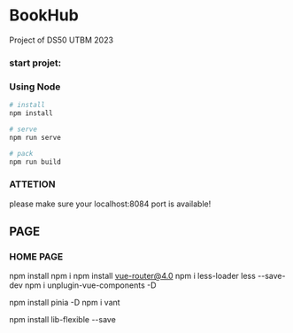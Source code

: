 # BookHub
Project of DS50 UTBM 2023

### start projet:

### Using Node
``` bash
# install
npm install

# serve
npm run serve

# pack
npm run build
```

### ATTETION
please make sure your localhost:8084 port is available!

## PAGE

###  HOME PAGE

npm install
npm i
npm install vue-router@4.0 
npm i less-loader less --save-dev
npm i unplugin-vue-components -D

npm install pinia -D
npm i vant

npm install lib-flexible --save